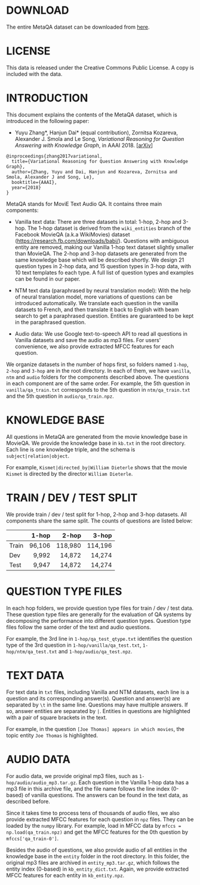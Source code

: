DOWNLOAD
========

The entire MetaQA dataset can be downloaded from [here](https://goo.gl/f3AmcY).

LICENSE
=======

This data is released under the Creative Commons Public License. A copy is included with the data.


INTRODUCTION
============

This document explains the contents of the MetaQA dataset, which is introduced in the following paper:

* Yuyu Zhang\*, Hanjun Dai\* (equal contribution), Zornitsa Kozareva, Alexander J. Smola and Le Song, *Variational Reasoning for Question Answering with Knowledge Graph*, in AAAI 2018. [[arXiv](https://arxiv.org/abs/1709.04071)]

```
@inproceedings{zhang2017variational,
  title={Variational Reasoning for Question Answering with Knowledge Graph},
  author={Zhang, Yuyu and Dai, Hanjun and Kozareva, Zornitsa and Smola, Alexander J and Song, Le},
  booktitle={AAAI},
  year={2018}
}
```

MetaQA stands for MoviE Text Audio QA. It contains three main components:

* Vanilla text data: There are three datasets in total: 1-hop, 2-hop and 3-hop. The 1-hop dataset is derived from the `wiki_entities` branch of the Facebook MovieQA (a.k.a WikiMovies) dataset (https://research.fb.com/downloads/babi/). Questions with ambiguous entity are removed, making our Vanilla 1-hop text dataset slightly smaller than MovieQA. The 2-hop and 3-hop datasets are generated from the same knowledge base which will be described shortly. We design 21 question types in 2-hop data, and 15 question types in 3-hop data, with 10 text templates fo each type. A full list of question types and examples can be found in our paper.

* NTM text data (paraphrased by neural translation model): With the help of neural translation model, more variations of questions can be introduced automatically. We translate each question in the vanilla datasets to French, and then translate it back to English with beam search to get a paraphrased question. Entities are guaranteed to be kept in the paraphrased question.

* Audio data: We use Google text-to-speech API to read all questions in Vanilla datasets and save the audio as mp3 files. For users' convenience, we also provide extracted MFCC features for each question.

We organize datasets in the number of hops first, so folders named `1-hop`, `2-hop` and `3-hop` are in the root directory. In each of them, we have `vanilla`, `ntm` and `audio` folders for the components described above. The questions in each component are of the same order. For example, the 5th question in `vanilla/qa_train.txt` corresponds to the 5th question in `ntm/qa_train.txt` and the 5th question in `audio/qa_train.npz`.


KNOWLEDGE BASE
==============

All questions in MetaQA are generated from the movie knowledge base in MovieQA. We provide the knowledge base in `kb.txt` in the root directory. Each line is one knowledge triple, and the schema is `subject|relation|object`.

For example, `Kismet|directed_by|William Dieterle` shows that the movie `Kismet` is directed by the director `William Dieterle`.


TRAIN / DEV / TEST SPLIT
========================

We provide train / dev / test split for 1-hop, 2-hop and 3-hop datasets. All components share the same split. The counts of questions are listed below:

|       |  1-hop |   2-hop |   3-hop |
|-------|-------:|--------:|--------:|
| Train | 96,106 | 118,980 | 114,196 |
| Dev   |  9,992 |  14,872 |  14,274 |
| Test  |  9,947 |  14,872 |  14,274 |


QUESTION TYPE FILES
===================

In each hop folders, we provide question type files for train / dev / test data. These question type files are generally for the evaluation of QA systems by decomposing the performance into different question types. Question type files follow the same order of the text and audio questions.

For example, the 3rd line in `1-hop/qa_test_qtype.txt` identifies the question type of the 3rd question in `1-hop/vanilla/qa_test.txt`, `1-hop/ntm/qa_test.txt` and `1-hop/audio/qa_test.npz`.


TEXT DATA
=========

For text data in `txt` files, including Vanilla and NTM datasets, each line is a question and its corresponding answer(s). Question and answer(s) are separated by `\t` in the same line. Questions may have multiple answers. If so, answer entities are separated by `|`. Entities in questions are highlighted with a pair of square brackets in the text.

For example, in the question `[Joe Thomas] appears in which movies`, the topic entity `Joe Thomas` is highlighted.


AUDIO DATA
==========

For audio data, we provide original mp3 files, such as `1-hop/audio/audio_mp3.tar.gz`. Each question in the Vanilla 1-hop data has a mp3 file in this archive file, and the file name follows the line index (0-based) of vanilla questions. The answers can be found in the text data, as described before.

Since it takes time to process tens of thousands of audio files, we also provide extracted MFCC features for each question in `npz` files. They can be loaded by the `numpy` library. For example, load in MFCC data by `mfccs = np.load(qa_train.npz)` and get the MFCC features for the 0th question by `mfccs['qa_train-0']`.

Besides the audio of questions, we also provide audio of all entities in the knowledge base in the `entity` folder in the root directory. In this folder, the original mp3 files are archived in `entity_mp3.tar.gz`, which follows the entity index (0-based) in `kb_entity_dict.txt`. Again, we provide extracted MFCC features for each entity in `kb_entity.npz`.
